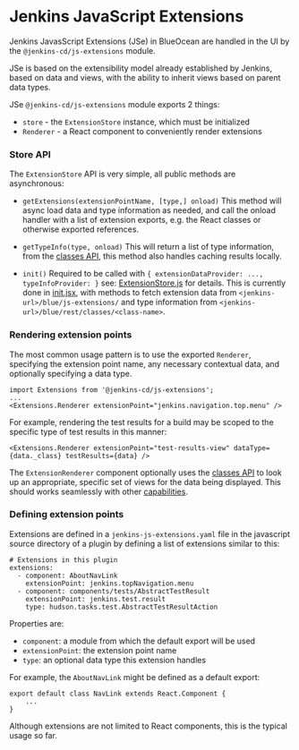 # Jenkins JavaScript Extensions

Jenkins JavasScript Extensions (JSe) in BlueOcean are handled in the UI by the `@jenkins-cd/js-extensions` module.

JSe is based on the extensibility model already established by Jenkins, based on data and views, with the ability to inherit views based on parent data types.

JSe `@jenkins-cd/js-extensions` module exports 2 things:
- `store` - the `ExtensionStore` instance, which must be initialized
- `Renderer` - a React component to conveniently render extensions

### Store API

The `ExtensionStore` API is very simple, all public methods are asynchronous:

- `getExtensions(extensionPointName, [type,] onload)`
    This method will async load data and type information as needed, and call the onload handler with a list of extension exports, e.g. the React classes or otherwise exported references.

- `getTypeInfo(type, onload)`
    This will return a list of type information, from the [classes API](../blueocean-rest/README.md#classes_API), this method also handles caching results locally.

- `init()`
    Required to be called with `{ extensionDataProvider: ..., typeInfoProvider: }` see: [ExtensionStore.js](src/ExtensionStore.js#init) for details. This is currently done in [init.jsx](../blueocean-web/src/main/js/init.jsx), with methods to fetch extension data from `<jenkins-url>/blue/js-extensions/` and type information from `<jenkins-url>/blue/rest/classes/<class-name>`.

### Rendering extension points

The most common usage pattern is to use the exported `Renderer`, specifying the extension point name, any necessary contextual data, and optionally specifying a data type.

    import Extensions from '@jenkins-cd/js-extensions';
    ...
    <Extensions.Renderer extensionPoint="jenkins.navigation.top.menu" />

For example, rendering the test results for a build may be scoped to the specific type of test results in this manner:

    <Extensions.Renderer extensionPoint="test-results-view" dataType={data._class} testResults={data} />

The `ExtensionRenderer` component optionally uses the [classes API](../blueocean-rest/README.md#classes_API) to look up an appropriate, specific set of views for the data being displayed. This should works seamlessly with other [capabilities](../blueocean-rest/README.md#capabilities).


### Defining extension points

Extensions are defined in a `jenkins-js-extensions.yaml` file in the javascript source directory of a plugin by defining a list of extensions similar to this:

    # Extensions in this plugin
    extensions:
      - component: AboutNavLink
        extensionPoint: jenkins.topNavigation.menu
      - component: components/tests/AbstractTestResult
        extensionPoint: jenkins.test.result
        type: hudson.tasks.test.AbstractTestResultAction

Properties are:
- `component`: a module from which the default export will be used
- `extensionPoint`: the extension point name
- `type`: an optional data type this extension handles

For example, the `AboutNavLink` might be defined as a default export:

    export default class NavLink extends React.Component {
        ...
    }

Although extensions are not limited to React components, this is the typical usage so far.
